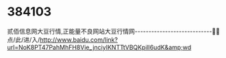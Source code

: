 # 384103
贰佰信息网大豆行情,正能量不良网站大豆行情网----------------------------🤥🤥点/此/进/入/http://www.baidu.com/link?url=NoK8PT47PahMhFH8Vie_jnciyIKNTTtVBQKpill6udK&amp;wd
